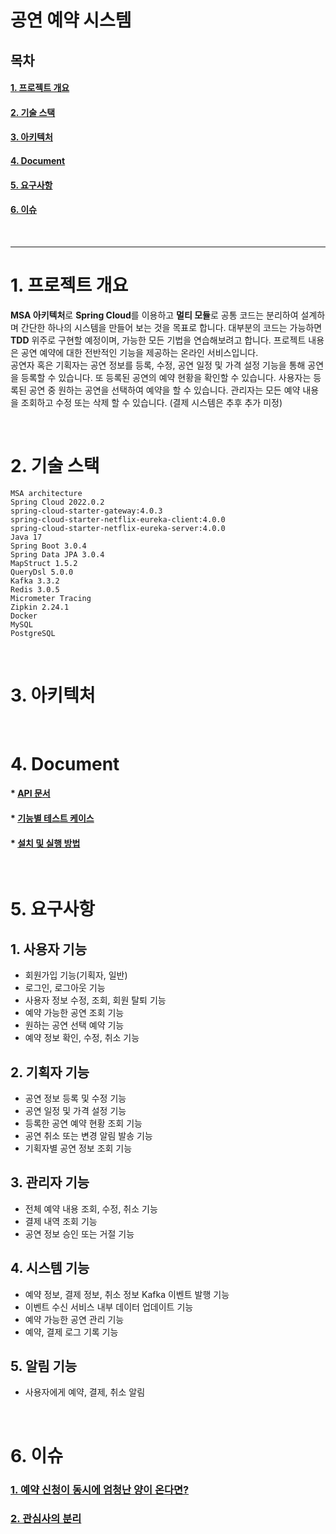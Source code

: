 # **공연 예약 시스템**

## **목차**
#### [1. 프로젝트 개요](#프로젝트-개요-1)  
#### [2. 기술 스택](#2-기술-스택-1)  
#### [3. 아키텍처](#3-아키텍처-1)  
#### [4. Document](#4-document-1)  
#### [5. 요구사항](#5-요구사항-1)  
#### [6. 이슈](#6-이슈-1)  

<br>

---

# **1. 프로젝트 개요**

**MSA 아키텍처**로 **Spring Cloud**를 이용하고 **멀티 모듈**로 공통 코드는 분리하여 설계하며 간단한 하나의 시스템을 만들어 보는 것을 목표로 합니다. 대부분의 코드는 가능하면 **TDD** 위주로 구현할 예정이며, 가능한 모든 기법을 연습해보려고 합니다. 프로젝트 내용은 공연 예약에 대한 전반적인 기능을 제공하는 온라인 서비스입니다.   
공연자 혹은 기획자는 공연 정보를 등록, 수정, 공연 일정 및 가격 설정 기능을 통해 공연을 등록할 수 있습니다. 또 등록된 공연의 예약 현황을 확인할 수 있습니다.
사용자는 등록된 공연 중 원하는 공연을 선택하여 예약을 할 수 있습니다.
관리자는 모든 예약 내용을 조회하고 수정 또는 삭제 할 수 있습니다.  (결제 시스템은 추후 추가 미정)

<br>

# **2. 기술 스택**

```
MSA architecture
Spring Cloud 2022.0.2
spring-cloud-starter-gateway:4.0.3
spring-cloud-starter-netflix-eureka-client:4.0.0
spring-cloud-starter-netflix-eureka-server:4.0.0
Java 17
Spring Boot 3.0.4
Spring Data JPA 3.0.4
MapStruct 1.5.2
QueryDsl 5.0.0
Kafka 3.3.2
Redis 3.0.5
Micrometer Tracing
Zipkin 2.24.1
Docker
MySQL
PostgreSQL
```

<br>

# **3. 아키텍처**

<br>

# **4. Document**

#### \* [API 문서](https://github.com/simgyuhwan/Reservation-and-Payment-System/blob/master/document/api-document.md)

#### \* [기능별 테스트 케이스](https://github.com/simgyuhwan/Reservation-and-Payment-System/blob/master/document/test-case.md)

#### \* [설치 및 실행 방법](https://github.com/simgyuhwan/Reservation-and-Payment-System/blob/master/document/install-document.md)

<br>

# **5. 요구사항**

## 1. 사용자 기능

- 회원가입 기능(기획자, 일반)
- 로그인, 로그아웃 기능
- 사용자 정보 수정, 조회, 회원 탈퇴 기능
- 예약 가능한 공연 조회 기능
- 원하는 공연 선택 예약 기능
- 예약 정보 확인, 수정, 취소 기능

## 2. 기획자 기능

- 공연 정보 등록 및 수정 기능
- 공연 일정 및 가격 설정 기능
- 등록한 공연 예약 현황 조회 기능
- 공연 취소 또는 변경 알림 발송 기능
- 기획자별 공연 정보 조회 기능

## 3. 관리자 기능

- 전체 예약 내용 조회, 수정, 취소 기능
- 결제 내역 조회 기능
- 공연 정보 승인 또는 거절 기능

## 4. 시스템 기능

- 예약 정보, 결제 정보, 취소 정보 Kafka 이벤트 발행 기능
- 이벤트 수신 서비스 내부 데이터 업데이트 기능
- 예약 가능한 공연 관리 기능
- 예약, 결제 로그 기록 기능

## 5. 알림 기능

- 사용자에게 예약, 결제, 취소 알림

<br>

# **6. 이슈**

### [1. 예약 신청이 동시에 엄청난 양이 온다면?](https://github.com/simgyuhwan/Reservation-and-Payment-System/blob/master/document/many-reservation.md)  
### [2. 관심사의 분리](https://github.com/simgyuhwan/Reservation-System/blob/master/document/separationOfConcerns.md)